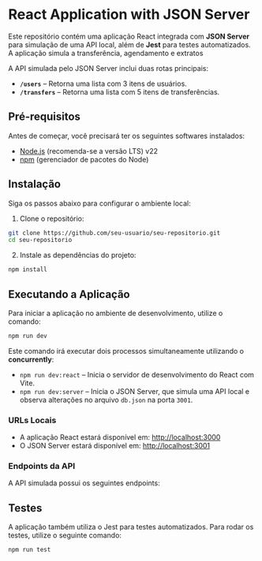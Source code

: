 # React Application with JSON Server

Este repositório contém uma aplicação React integrada com **JSON Server** para simulação de uma API local, além de **Jest** para testes automatizados. A aplicação simula a transferência, agendamento e extratos

A API simulada pelo JSON Server inclui duas rotas principais:

- **`/users`** – Retorna uma lista com 3 itens de usuários.
- **`/transfers`** – Retorna uma lista com 5 itens de transferências.

## Pré-requisitos

Antes de começar, você precisará ter os seguintes softwares instalados:

- [Node.js](https://nodejs.org/) (recomenda-se a versão LTS) v22
- [npm](https://www.npmjs.com/) (gerenciador de pacotes do Node)

## Instalação

Siga os passos abaixo para configurar o ambiente local:

1. Clone o repositório:

```bash
git clone https://github.com/seu-usuario/seu-repositorio.git
cd seu-repositorio
```

2. Instale as dependências do projeto:

```bash
npm install
```

## Executando a Aplicação

Para iniciar a aplicação no ambiente de desenvolvimento, utilize o comando:

```bash
npm run dev
```

Este comando irá executar dois processos simultaneamente utilizando o **concurrently**:

- `npm run dev:react` – Inicia o servidor de desenvolvimento do React com Vite.
- `npm run dev:server` – Inicia o JSON Server, que simula uma API local e observa alterações no arquivo `db.json` na porta `3001`.

### URLs Locais

- A aplicação React estará disponível em: [http://localhost:3000](http://localhost:3000)
- O JSON Server estará disponível em: [http://localhost:3001](http://localhost:3001)

### Endpoints da API

A API simulada possui os seguintes endpoints:

## Testes

A aplicação também utiliza o Jest para testes automatizados. Para rodar os testes, utilize o seguinte comando:

```bash
npm run test
```
